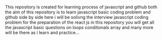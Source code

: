 This repository is created for learning process of javascript and github both
the aim of this repository is to learn javascript basic coding problem and github side by side
here i will be solivng the interview javascript coding problem for the preparation of the react js 
in this repository you will get all the javascript basic questions on loops conditionals array and many more 
will be there as i learn and practice...